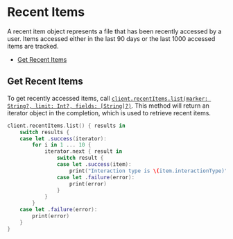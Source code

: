 Recent Items
=======

A recent item object represents a file that has been recently accessed by a user. Items accessed either in the last 90 days or the last 1000 accessed items are tracked.

<!-- START doctoc generated TOC please keep comment here to allow auto update -->
<!-- DON'T EDIT THIS SECTION, INSTEAD RE-RUN doctoc TO UPDATE -->


- [Get Recent Items](#get-recent-items)

<!-- END doctoc generated TOC please keep comment here to allow auto update -->

Get Recent Items
----------------

To get recently accessed items, call
[`client.recentItems.list(marker: String?, limit: Int?, fields: [String]?)`][get-recent-items]. This method will return an iterator object in the completion, which is used to retrieve recent items.

<!-- sample get_items_recent -->   
```swift
client.recentItems.list() { results in
    switch results {
    case let .success(iterator):
        for i in 1 ... 10 {
            iterator.next { result in
                switch result {
                case let .success(item):
                    print("Interaction type is \(item.interactionType)")
                case let .failure(error):
                    print(error)
                }
            }
        }
    case let .failure(error):
        print(error)
    }
}
```

[get-recent-items]: https://opensource.box.com/box-ios-sdk/Classes/RecentItemsModule.html#/s:6BoxSDK17RecentItemsModuleC4list6marker5limit6fields10completionySSSg_SiSgSaySSGSgys6ResultOyAA14PagingIteratorCyAA0C4ItemCGAA0A8SDKErrorCGctF